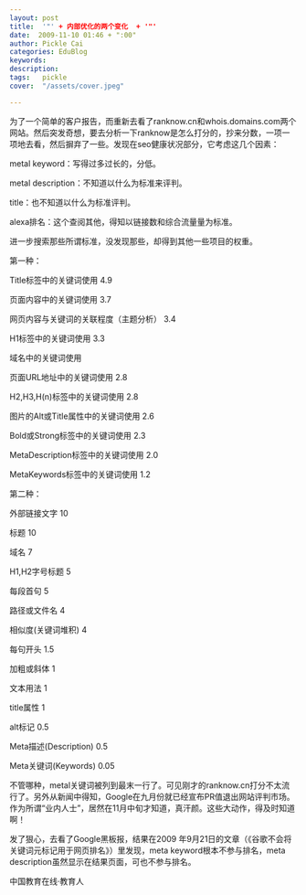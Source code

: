 ```yaml
---
layout: post  
title:  '"' + 内部优化的两个变化  + '"'
date:  2009-11-10 01:46 + ":00" 
author: Pickle Cai  
categories: EduBlog  
keywords: 
description:   
tags:	pickle   
cover:  "/assets/cover.jpeg"  

---  
```

    
为了一个简单的客户报告，而重新去看了ranknow.cn和whois.domains.com两个网站。然后突发奇想，要去分析一下ranknow是怎么打分的，抄来分数，一项一项地去看，然后摒弃了一些。发现在seo健康状况部分，它考虑这几个因素：

metal keyword：写得过多过长的，分低。

metal description：不知道以什么为标准来评判。

title：也不知道以什么为标准评判。

alexa排名：这个查阅其他，得知以链接数和综合流量量为标准。

进一步搜索那些所谓标准，没发现那些，却得到其他一些项目的权重。

第一种：

Title标签中的关键词使用                 4.9

页面内容中的关键词使用                  3.7

网页内容与关键词的关联程度（主题分析）  3.4

H1标签中的关键词使用                    3.3

域名中的关键词使用                      

页面URL地址中的关键词使用               2.8

H2,H3,H(n)标签中的关键词使用            2.8

图片的Alt或Title属性中的关键词使用      2.6

Bold或Strong标签中的关键词使用          2.3

MetaDescription标签中的关键词使用       2.0

MetaKeywords标签中的关键词使用          1.2

第二种：

外部链接文字                           10

标题                                   10

域名                                    7

H1,H2字号标题                           5

每段首句                                5

路径或文件名                            4

相似度(关键词堆积)                      4

每句开头                                1.5

加粗或斜体                              1

文本用法                                1

title属性                               1

alt标记                                 0.5

Meta描述(Description)                   0.5

Meta关键词(Keywords)                    0.05

不管哪种，metal关键词被列到最末一行了。可见刚才的ranknow.cn打分不太流行了。另外从新闻中得知，Google在九月份就已经宣布PR值退出网站评判市场。作为所谓“业内人士”，居然在11月中旬才知道，真汗颜。这些大动作，得及时知道啊！



发了狠心，去看了Google黑板报，结果在2009 年9月21日的文章（《谷歌不会将关键词元标记用于网页排名》）里发现，meta keyword根本不参与排名，meta description虽然显示在结果页面，可也不参与排名。



		    
 中国教育在线·教育人

